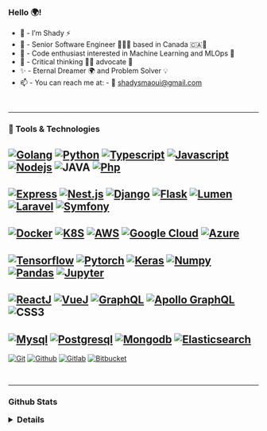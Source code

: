 <h3> Hello 🌍! </h3>

- 👋 - I’m Shady ⚡️
- 🍁 - Senior Software Engineer 👨🏻‍💻  based in Canada 🇨🇦🍁
- 👾 - Code enthusiast interested in Machine Learning and MLOps 🤖
- 🤔 - Critical thinking 🌱💭 advocate 📢
- ✨ - Eternal Dreamer 🌍  and Problem Solver 💡
- 📫 - You can reach me at: - 📧  shadysmaoui@gmail.com

<br>
<hr>

### 🔧 Tools & Technologies

[![Golang](https://img.shields.io/badge/Golang%20-%23007ACC?&style=flat&logo=go&logoColor=white)](https://go.dev/)
[![Python](https://img.shields.io/badge/Python%20-%2314354C?&style=flat&logo=python&logoColor=%23F7DF1A)](https://www.python.org/)
[![Typescript](https://img.shields.io/badge/Typescript%20-%23007ACC?&style=flat&logo=typescript&logoColor=white)](https://www.typescriptlang.org/)
[![Javascript](https://img.shields.io/badge/Javascript%20-%23323330?&style=flat&logo=javascript&logoColor=%23F7DF1E)](https://www.javascript.com/)
[![Nodejs](https://img.shields.io/badge/Node.js-green?&style=flat&logo=node.js&logoColor=white)](https://nodejs.org/)
![JAVA](https://img.shields.io/static/v1?message=JAVA&style=flat&logo=oracle&labelColor=5c5c5c&color=1182c3&logoColor=white&label=%20&style=plastic)
[![Php](https://img.shields.io/badge/PHP%20-%23007BCA?&style=flat&logo=php&logoColor=white)](https://www.php.net/)
---
[![Express](https://img.shields.io/badge/express-green?&style=flat&logo=express&logoColor=white)](https://expressjs.com/)
[![Nest.js](https://img.shields.io/badge/nestjs-ff69b4?&style=flat&logo=nestjs&logoColor=white)](https://nestjs.com/)
[![Django](https://img.shields.io/badge/django%20-%23092E20?&style=flat&logo=django&logoColor=white)](https://www.djangoproject.com/)
[![Flask](https://img.shields.io/badge/flask%20-%2314354C?&style=flat&logo=flask&logoColor=white)](https://flask.palletsprojects.com/)
[![Lumen](https://img.shields.io/badge/lumen-yellow?&style=flat&logo=lumen&logoColor=white)](https://lumen.laravel.com/)
[![Laravel](https://img.shields.io/badge/laravel-35495E?&style=flat&logo=laravel&ogoColor=white)](https://www.laravel.com/)
[![Symfony](https://img.shields.io/badge/symfony-black?&style=flat&logo=symfony&logoColor=white)](https://symfony.com/)
---
[![Docker](https://img.shields.io/badge/docker%20-%230db7ed?&style=flat&logo=docker&logoColor=white)](https://www.docker.com/)
[![K8S](https://img.shields.io/badge/Kubernetes%20-blue?&style=flat&logo=kubernetes&logoColor=white)](https://kubernetes.io/)
[![AWS](https://img.shields.io/badge/AWS%20-%23FF9900?&style=flat&logo=amazon-aws&logoColor=white)](https://aws.amazon.com/)
[![Google Cloud](https://img.shields.io/badge/Google%20Cloud-bluelight?&style=flat&logo=google-cloud&logoColor=white)](https://cloud.google.com/)
[![Azure](https://img.shields.io/badge/Azure-blue?&style=flat&logo=microsoft-azure&logoColor=white)](https://azure.microsoft.com/)
---
[![Tensorflow](https://img.shields.io/badge/tensorflow%20-orange?&style=flat&logo=tensorflow&logoColor=white)](https://www.tensorflow.org/)
[![Pytorch](https://img.shields.io/badge/pytorch-blueviolet?&style=flat&logo=pytorch&logoColor=white)](https://pytorch.org/)
[![Keras](https://img.shields.io/badge/keras-red?&style=flat&logo=keras&logoColor=white)](https://keras.io/)
[![Numpy](https://img.shields.io/badge/numpy-white?&style=flat&logo=numpy&logoColor=darkblue)](https://numpy.org/)
[![Pandas](https://img.shields.io/badge/pandas-lightgrey?&style=flat&logo=pandas&logoColor=pink)](https://pandas.pydata.org/)
[![Jupyter](https://img.shields.io/badge/Jupyter-white?&style=flat&logo=jupyter&logoColor=orange)](https://jupyter.org/)
---
[![ReactJ](https://img.shields.io/badge/ReactJs%20-%2320232a?&style=flat&logo=react&logoColor=%2361DAFB)](https://reactjs.org/)
[![VueJ](https://img.shields.io/badge/VueJs-35495E?&style=flat&logo=vue.js&logoColor=%4FC08D)](https://vuejs.org/)
[![GraphQL](https://img.shields.io/badge/Graphql-E10098?&style=flat&logo=graphql&logoColor=white)](https://graphql.org/)
[![Apollo GraphQL](https://img.shields.io/badge/Apollo%20Graphql-6610f2?&style=flat&logo=apollo%20graphql&logoColor=white)](https://www.apollographql.com/)
![CSS3](https://img.shields.io/static/v1?message=CSS3&style=flat&logo=css3&labelColor=5c5c5c&color=1182c3&logoColor=white&label=%20&style=plastic)
---
[![Mysql](https://img.shields.io/badge/Mysql-grey?&style=flat&logo=mysql&logoColor=white)](https://www.mysql.com/)
[![Postgresql](https://img.shields.io/badge/Postgresql-lightgrey?&style=flat&logo=postgresql&logoColor=blue)](https://www.postgresql.org/)
[![Mongodb](https://img.shields.io/badge/Mongodb-yellowgreen?&style=flat&logo=mongodb&logoColor=white)](https://www.mongodb.com/)
[![Elasticsearch](https://img.shields.io/badge/Elasticsearch-lightblue?&style=flat&logo=elasticsearch&logoColor=white)](https://www.elastic.co/)
---
[![Git](https://img.shields.io/badge/git%20-%23F05033?&style=flat&logo=git&logoColor=white)](https://git-scm.com/)
[![Github](https://img.shields.io/badge/github-grey?&style=flat&logo=github&logoColor=white)](https://github.com)
[![Gitlab](https://img.shields.io/badge/gitlab-blueviolet?&style=flat&logo=gitlab&logoColor=orange)](https://about.gitlab.com/)
[![Bitbucket](https://img.shields.io/badge/bitbucket-blue?&style=flat&logo=bitbucket&logoColor=white)](https://bitbucket.org/)



<br>
<hr>

### Github Stats  
<details>
  <summary style="font-size: 1.17em;">
    <strong>Details</strong>
  </summary>
  <img style="width:40%;" src="https://github-readme-stats-sigma-five.vercel.app/api?username=shsma&show_icons=true&theme=vue&count_private=true"/>
  <img style="width:50%;" src="https://github-readme-stats-sigma-five.vercel.app/api/top-langs/?username=shsma&theme=vue&langs_count=10&hide=html,php,blade,dockerfile&layout=compact&exclude_repo=delvelabs,shopyshop-workspace,ml-bg-seldon,ml-seldon,ml-cortex,shopyshop-django,dockerize-flask,python-courses"/>
</details>

<br>
<!---
[![Shady Smaoui is a Digital Consultant & Software Engineer.](https://www.thegearpage.net/board/index.php?media/batsignal.60474/full)](https://shadysmaoui.ca)
--->
<!---
shsma/shsma is a ✨ special ✨ repository because its `README.md` (this file) appears on your GitHub profile.
You can click the Preview link to take a look at your changes.
--->
